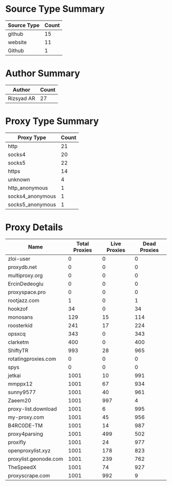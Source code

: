 # Source Type Summary

| Source Type | Count |
|-------------|-------|
| github | 15 |
| website | 11 |
| Github | 1 |


# Author Summary

| Author | Count |
|--------|-------|
| Rizsyad AR | 27 |


# Proxy Type Summary

| Proxy Type | Count |
|------------|-------|
| http | 21 |
| socks4 | 20 |
| socks5 | 22 |
| https | 14 |
| unknown | 4 |
| http_anonymous | 1 |
| socks4_anonymous | 1 |
| socks5_anonymous | 1 |


# Proxy Details

| Name | Total Proxies | Live Proxies | Dead Proxies |
|------|---------------|--------------|---------------|
| zloi-user | 0 | 0 | 0 |
| proxydb.net | 0 | 0 | 0 |
| multiproxy.org | 0 | 0 | 0 |
| ErcinDedeoglu | 0 | 0 | 0 |
| proxyspace.pro | 0 | 0 | 0 |
| rootjazz.com | 1 | 0 | 1 |
| hookzof | 34 | 0 | 34 |
| monosans | 129 | 15 | 114 |
| roosterkid | 241 | 17 | 224 |
| opsxcq | 343 | 0 | 343 |
| clarketm | 400 | 0 | 400 |
| ShiftyTR | 993 | 28 | 965 |
| rotatingproxies.com | 0 | 0 | 0 |
| spys | 0 | 0 | 0 |
| jetkai | 1001 | 10 | 991 |
| mmppx12 | 1001 | 67 | 934 |
| sunny9577 | 1001 | 40 | 961 |
| Zaeem20 | 1001 | 997 | 4 |
| proxy-list.download | 1001 | 6 | 995 |
| my-proxy.com | 1001 | 45 | 956 |
| B4RC0DE-TM | 1001 | 14 | 987 |
| proxy4parsing | 1001 | 499 | 502 |
| proxifly | 1001 | 24 | 977 |
| openproxylist.xyz | 1001 | 178 | 823 |
| proxylist.geonode.com | 1001 | 239 | 762 |
| TheSpeedX | 1001 | 74 | 927 |
| proxyscrape.com | 1001 | 992 | 9 |

